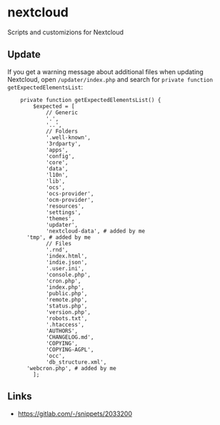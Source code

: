 # nextcloud
Scripts and customizions for Nextcloud

## Update

If you get a warning message about additional files when updating Nextcloud, open `/updater/index.php` and search for `private function getExpectedElementsList`:

```
	private function getExpectedElementsList() {
		$expected = [
			// Generic
			'.',
			'..',
			// Folders
			'.well-known',
			'3rdparty',
			'apps',
			'config',
			'core',
			'data',
			'l10n',
			'lib',
			'ocs',
			'ocs-provider',
			'ocm-provider',
			'resources',
			'settings',
			'themes',
			'updater',
			'nextcloud-data', # added by me
      'tmp', # added by me
			// Files
			'.rnd',
			'index.html',
			'indie.json',
			'.user.ini',
			'console.php',
			'cron.php',
			'index.php',
			'public.php',
			'remote.php',
			'status.php',
			'version.php',
			'robots.txt',
			'.htaccess',
			'AUTHORS',
			'CHANGELOG.md',
			'COPYING',
			'COPYING-AGPL',
			'occ',
			'db_structure.xml',
      'webcron.php', # added by me
		];
```

## Links

* https://gitlab.com/-/snippets/2033200
